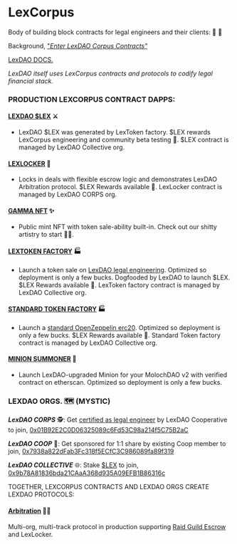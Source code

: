 # LexCorpus
Body of building block contracts for legal engineers and their clients: 🤖 📜

Background, ["*Enter LexDAO Corpus Contracts"*](https://medium.com/lexdaoism/enter-lexdao-corpus-contracts-df01d8518019)

[LexDAO DOCS.](https://lexdao.gitbook.io/protocol/)

*LexDAO itself uses LexCorpus contracts and protocols to codify legal financial stack.*

### PRODUCTION LEXCORPUS CONTRACT DAPPS:
#### [LEXDAO $LEX](https://lexdao.github.io/LEX/) ⚔️
 * LexDAO $LEX was generated by LexToken factory. $LEX rewards LexCorpus engineering and community beta testing 💸. $LEX contract is managed by LexDAO Collective org.
#### [LEXLOCKER](https://lexdao.github.io/LXL/) 🔐
 * Locks in deals with flexible escrow logic and demonstrates LexDAO Arbitration protocol. $LEX Rewards available 💸. LexLocker contract is managed by LexDAO CORPS org.
#### [GAMMA NFT](https://lexdao.github.io/GAMMANFT/) ✨
 * Public mint NFT with token sale-ability built-in. Check out our shitty artistry to start 🧑‍🎨. 
#### [LEXTOKEN FACTORY](https://lexdao.github.io/LexTokenize/) 🏭
 * Launch a token sale on [LexDAO legal engineering](https://lexdao.substack.com/p/launch-on-lextoken). Optimized so deployment is only a few bucks. Dogfooded by LexDAO to launch $LEX. $LEX Rewards available 💸. LexToken factory contract is managed by LexDAO Collective org.
#### [STANDARD TOKEN FACTORY](https://lexdao.github.io/OZToken/) 🏭
 * Launch a [standard OpenZeppelin erc20](https://github.com/OpenZeppelin/openzeppelin-contracts/blob/master/contracts/presets/ERC20PresetMinterPauser.sol). Optimized so deployment is only a few bucks. $LEX Rewards available 💸. Standard Token factory contract is managed by LexDAO Collective org.
#### [MINION SUMMONER](https://lexdao.github.io/MinionSummoner/) 👺
 * Launch LexDAO-upgraded Minion for your MolochDAO v2 with verified contract on etherscan. Optimized so deployment is only a few bucks.

### LEXDAO ORGS. 🗺️ (MYSTIC)

***LexDAO CORPS*** 🕵️: Get [certified as legal engineer](https://github.com/lexDAO/Legal-Engineers) by LexDAO Cooperative to join, [0x01B92E2C0D06325089c6Fd53C98a214f5C75B2aC](https://etherscan.io/address/0x01b92e2c0d06325089c6fd53c98a214f5c75b2ac#code)

***LexDAO COOP*** 🤝: Get sponsored for 1:1 share by existing Coop member to join, [0x7938a822dFab3Fc318f5ECfC3C986089fa89f319](https://etherscan.io/address/0x7938a822dfab3fc318f5ecfc3c986089fa89f319#code)

***LexDAO COLLECTIVE*** 🌐: Stake [$LEX](https://lexdao.github.io/LEX/) to join, [0x9b78A81836bda21CAaA368d935A09EFB1B86316c](https://etherscan.io/address/0x9b78A81836bda21CAaA368d935A09EFB1B86316c#code)

TOGETHER, LEXCORPUS CONTRACTS AND LEXDAO ORGS CREATE LEXDAO PROTOCOLS:

#### [Arbitration](https://github.com/lexDAO/Arbitration) 🧑‍⚖️
Multi-org, multi-track protocol in production supporting [Raid Guild Escrow](https://escrow.raidguild.org/) and LexLocker.
